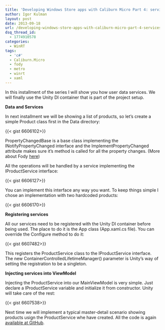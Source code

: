 ```yaml
---
title: 'Developing Windows Store apps with Caliburn Micro Part 4: services and dependency injection'
author: Igor Kulman
layout: post
date: 2013-09-18
url: /developing-windows-store-apps-with-caliburn-micro-part-4-services-and-dependency-injection/
dsq_thread_id:
  - 1774910578
categories:
  - WinRT
tags:
  - 'c#'
  - Caliburn.Micro
  - fody
  - metro
  - winrt
  - xaml
---
```

In this installment of the series I will show you how user data services. We will finally use the Unity DI container that is part of the project setup.

**Data and Services**

In next installment we will be showing a list of products, so let&#8217;s create a simple Product class first in the Data directory:

{{< gist 6606102>}}

PropertyChangedBase is a base class implementing the INotifyPropertyChanged interface and the ImplementPropertyChanged attribute makes sure it&#8217;s method is called for all the property changes. (More about Fody [here][1])

All the operations will be handled by a service implementing the IProductService interface:

{{< gist 6606127>}}

You can implement this interface any way you want. To keep things simple I chose an implementation with two hardcoded products:

{{< gist 6606170>}}

**Registering services**

All our services need to be registered with the Unity DI container before being used. The place to do it is the App class (App.xaml.cs file). You can override the Configure method to do it:

{{< gist 6607482>}}

This registers the ProductService class to the IProductService interface. The new ContainerControlledLifetimeManager() parameter is Unity&#8217;s way of setting the registration to be a singleton.

**Injecting services into ViewModel**

Injecting the ProductService into our MainViewModel is very simple. Just declare a IProductService variable and initialize it from constructor. Unity will take care of the rest:

{{< gist 6607538>}}

Next time we will implement a typical master-detail scenario showing products usign the ProductService whe have created. All the code is again [available at GitHub][2].

 [1]: http://blog.kulman.sk/inotifypropertychanged-the-easy-way-in-windows-phone-and-windows-8/ "INotifyPropertyChanged the easy way in Windows Phone and Windows 8"
 [2]: https://github.com/igorkulman/CaliburnDemoWinRT